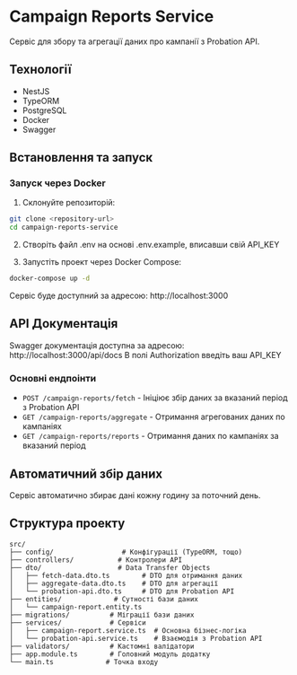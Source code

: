 # Campaign Reports Service

Сервіс для збору та агрегації даних про кампанії з Probation API.

## Технології

- NestJS
- TypeORM
- PostgreSQL
- Docker
- Swagger


## Встановлення та запуск

### Запуск через Docker

1. Склонуйте репозиторій:
```bash
git clone <repository-url>
cd campaign-reports-service
```
2. Створіть файл .env на основі .env.example, вписавши свій API_KEY

3. Запустіть проект через Docker Compose:
```bash
docker-compose up -d
```

Сервіс буде доступний за адресою: http://localhost:3000


## API Документація

Swagger документація доступна за адресою: http://localhost:3000/api/docs
В полі Authorization введіть ваш API_KEY

### Основні ендпоінти

- `POST /campaign-reports/fetch` - Ініціює збір даних за вказаний період з Probation API
- `GET /campaign-reports/aggregate` - Отримання агрегованих даних по кампаніях
- `GET /campaign-reports/reports` - Отримання даних по кампаніях за вказаний період

## Автоматичний збір даних

Сервіс автоматично збирає дані кожну годину за поточний день.

## Структура проекту

```
src/
├── config/                 # Конфігурації (TypeORM, тощо)
├── controllers/           # Контролери API
├── dto/                   # Data Transfer Objects
│   ├── fetch-data.dto.ts        # DTO для отримання даних
│   ├── aggregate-data.dto.ts    # DTO для агрегації
│   └── probation-api.dto.ts     # DTO для Probation API
├── entities/             # Сутності бази даних
│   └── campaign-report.entity.ts
├── migrations/          # Міграції бази даних
├── services/            # Сервіси
│   ├── campaign-report.service.ts  # Основна бізнес-логіка
│   └── probation-api.service.ts    # Взаємодія з Probation API
├── validators/          # Кастомні валідатори
├── app.module.ts        # Головний модуль додатку
└── main.ts             # Точка входу

```